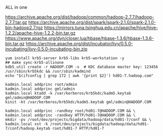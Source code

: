 ALL in one


https://archive.apache.org/dist/hadoop/common/hadoop-2.7.7/hadoop-2.7.7.tar.gz
https://archive.apache.org/dist/spark/spark-2.1.0/spark-2.1.0-bin-hadoop2.7.tgz
https://mirrors.tuna.tsinghua.edu.cn/apache/hive/hive-1.2.2/apache-hive-1.2.2-bin.tar.gz
https://www.apache.org/dyn/closer.lua/hbase/hbase-1.3.6/hbase-1.3.6-bin.tar.gz
https://archive.apache.org/dist/incubator/livy/0.5.0-incubating/livy-0.5.0-incubating-bin.zip

```
yum install krb5-server krb5-libs krb5-workstation -y
## make sync-krb5-allinone
kdb5_util create -r HADOOP.COM -s  # KDC database master key: 123456
/usr/sbin/krb5kdc && /usr/sbin/kadmind
echo "$(ifconfig | grep 172 | awk '{print $2}') hd01-7.hadoop.com"

kadmin.local addprinc root/admin
kadmin.local addprinc gml/admin
kadmin.local ktadd -k /var/kerberos/krb5kdc/kadm5.keytab gml/admin@HADOOP.COM
kinit -kt /var/kerberos/krb5kdc/kadm5.keytab gml/admin@HADOOP.COM

kadmin.local addprinc -randkey root/hd01-7@HADOOP.COM && \
kadmin.local addprinc -randkey HTTP/hd01-7@HADOOP.COM && \
mkdir -pv /root/dev/projects/bigdata/hadoop/data/hd01-7/conf && \
kadmin.local xst -k /root/dev/projects/bigdata/hadoop/data/hd01-7/conf/hadoop.keytab root/hd01-7 HTTP/hd01-7
```


